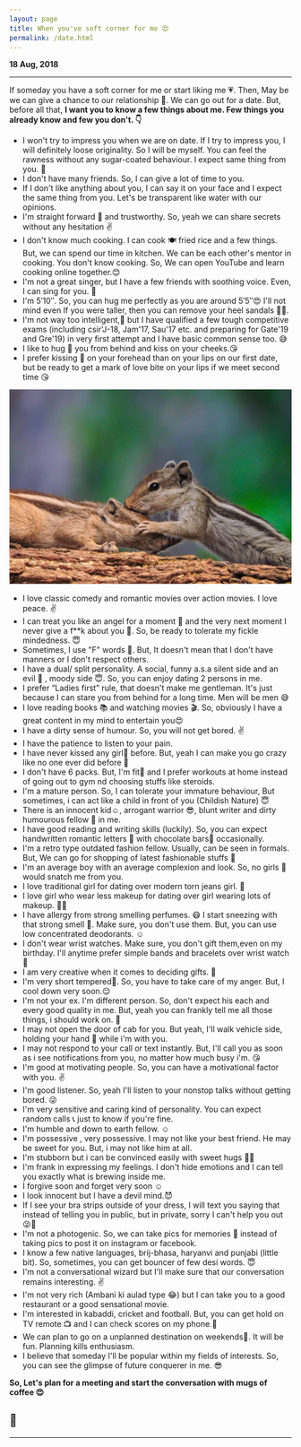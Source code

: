 ```yaml
---
layout: page
title: When you've soft corner for me 😍
permalink: /date.html
---
```


**18 Aug, 2018**

---

If someday you have a soft corner for me or start liking me 💗. Then, May be we can give a chance to our relationship 💑. We can go out for a date. But, before all that, **I want you to know a few things about me. Few things you already know and few you don't. 👇**



+ I won't try to impress you when we are on date. If I try to impress you, I will definitely loose originality. So I will be myself. You can feel the rawness without any sugar-coated behaviour. I expect same thing from you. 🙈
+ I don't have many friends. So, I can give a lot of time to you. 
+ If I don't like anything about you, I can say it on your face and I expect the same thing from you. Let's be transparent like water with our opinions. 
+ I'm straight forward 🤘 and trustworthy. So, yeah we can share secrets without any hesitation ✌
+ I don't know much cooking. I can cook 🍽 fried rice and a few things. But, we can spend our time in kitchen. We can be each other's mentor in cooking. You don't know cooking. So, We can open YouTube and learn cooking online together.😊
+ I'm not a great singer, but I have a few friends with soothing voice. Even, I can sing for you. 🎤
+ I'm 5′10″. So, you can hug me perfectly as you are around 5′5″😍 I'll not mind even If you were taller, then you can remove your heel sandals 🤔😂.
+ I'm not way too intelligent,🙇 but I have qualified a few tough competitive exams (including csir'J-18, Jam'17, Sau'17 etc. and preparing for Gate'19 and Gre'19) in very first attempt and I have basic common sense too. 😅
+ I like to hug 🤗 you from behind and kiss on your cheeks.😘
+ I prefer kissing 💑 on your forehead than on your lips on our first date, but be ready to get a mark of love bite on your lips if we meet second time 😘

![foreheadkiss](../uploads/user/forheadkiss.jpg)

+ I love classic comedy and romantic movies over action movies. I love peace. ✌
+ I can treat you like an angel for a moment 👰 and the very next moment I never give a f**k about you 💁. So, be ready to tolerate my fickle mindedness. 😇
+ Sometimes, I use "F" words 🤬. But, It doesn't mean that I don't have manners or I don't respect others.
+ I have a dual/ split personality. A social, funny a.s.a silent side and an evil 👿 , moody side 😇. So, you can enjoy dating 2 persons in me.
+ I prefer “Ladies first” rule, that doesn't make me gentleman. It's just because I can stare you from behind for a long time. Men will be men 😅
+ I love reading books 📚 and watching movies 🎬. So, obviously I have a great content in my mind to entertain you😍
+ I have a dirty sense of humour. So, you will not get bored. ✌
+ I have the patience to listen to your pain. 
+ I have never kissed any girl💋 before. But, yeah I can make you go crazy like no one ever did before 💖 
+ I don't have 6 packs. But, I'm fit💪 and I prefer workouts at home instead of going out to gym nd choosing stuffs like steroids.
+ I'm a mature person. So, I can tolerate your immature behaviour, But sometimes, i can act like a child in front of you (Childish Nature) 😇
+ There is an innocent kid☺, arrogant warrior 😎, blunt writer  and dirty humourous fellow 🙈 in me. 
+ I have good reading and writing skills (luckily). So, you can expect handwritten romantic letters 📜 with chocolate bars🍫 occasionally.
+ I'm a retro type outdated fashion fellow. Usually, can be seen in formals. But, We can go for shopping of latest fashionable stuffs 🎩
+ I'm an average boy with an average complexion and look. So, no girls 🙅 would snatch me from you. 
+ I love traditional girl for dating over modern torn jeans girl. 🙋
+ I love girl who wear less makeup for dating over girl wearing lots of makeup. 🙍🙅
+ I have allergy from strong smelling perfumes. 😷 I start sneezing with that strong smell 🤕. Make sure, you don't use them. But, you can use low concentrated deodorants. ☺
+ I don't wear wrist watches. Make sure, you don't gift them,even on my birthday. I'll anytime prefer simple bands and bracelets over wrist watch🙊
+ I am very creative when it comes to deciding gifts. 🎁
+ I'm very short tempered😤. So, you have to take care of my anger. But, I cool down very soon.😌
+ I'm not your ex. I'm different person. So, don't expect his each and every good quality in me. But, yeah you can frankly tell me all those things, i should work on. 🙈
+ I may not open the door of cab for you. But yeah, I'll walk vehicle side, holding your hand 👫 while i'm with you.
+ I may not respond to your call or text instantly. But, I'll call you as soon as i see notifications from you, no matter how much busy i'm. 😘
+ I'm good at motivating people. So, you can have a motivational factor with you. ✌
+ I'm good listener. So, yeah I'll listen to your nonstop talks without getting bored. 😜
+ I'm very sensitive and caring kind of personality. You can expect random calls 📞 just to know if you're fine.
+ I'm humble and down to earth fellow. ☺
+ I'm possessive , very possessive. I may not like your best friend. He may be sweet for you. But, i may not like him at all.
+ I'm stubborn but i can be convinced easily with sweet hugs 🤗😍
+ I'm frank in expressing my feelings. I don't hide emotions and I can tell you exactly what is brewing inside me. 
+ I forgive soon and forget very soon ☺
+ I look innocent but I have a devil mind.😈
+ If I see your bra strips outside of your dress, I will text you saying that instead of telling you in public, but in private, sorry I can't help you out 😜🙆
+ I'm not a photogenic. So, we can take pics for memories 📸 instead of taking pics to post it on instagram or facebook. 
+ I know a few native languages, brij-bhasa, haryanvi and punjabi (little bit). So, sometimes, you can get bouncer of few desi words. 😇
+ I'm not a conversational wizard but I'll make sure that our conversation remains interesting. ✌
+ I'm not very rich (Ambani ki aulad type 😂) but I can take you to a good restaurant or a good sensational movie.
+ I'm interested in kabaddi, cricket and football. But, you can get hold on TV remote 📺 and I can check scores on my phone.📱
+ We can plan to go on a unplanned destination on weekends🚣. It will be fun. Planning kills enthusiasm.
+ I believe that someday I'll be popular within my fields of interests. So, you can see the glimpse of future conquerer in me. 😎



**So, Let's plan for a meeting and start the conversation with mugs of coffee 😍**

🤞
---

---

